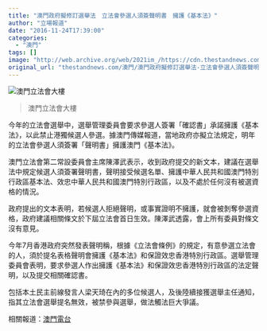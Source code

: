 ```yaml
---
title: "澳門政府擬修訂選舉法　立法會參選人須簽聲明書　擁護《基本法》"
author: "立場報道"
date: "2016-11-24T17:39:00"
categories:
  - "澳門"
tags: []
image: "http://web.archive.org/web/2021im_/https://cdn.thestandnews.com/media/photos/cache/Macau_mAbBE_1200x0.png"
original_url: "thestandnews.com/澳門/澳門政府擬修訂選舉法-立法會參選人須簽聲明書-擁護-基本法"
---
```

![澳門立法會大樓](http://web.archive.org/web/2021im_/https://cdn.thestandnews.com/media/photos/cache/Macau_mAbBE_1200x0.png)

> 澳門立法會大樓

今年的立法會選舉中，選舉管理委員會要求參選人簽署「確認書」承諾擁護《基本法》，以此禁止港獨候選人參選。據澳門傳媒報道，當地政府亦擬立法規定，明年的立法會參選人須簽署「聲明書」擁護澳門《基本法》。

澳門立法會第二常設委員會主席陳澤武表示，收到政府提交的新文本，建議在選舉法中規定候選人須簽署聲明書，聲明接受候選名單、擁護中華人民共和國澳門特別行政區基本法、效忠中華人民共和國澳門特別行政區，以及不處於任何沒有被選資格的情況。

政府提出的文本表明，若候選人拒絕聲明，或事實證明不擁護，就會被剝奪參選資格，政府建議相關條文於下屆立法會首日生效。陳澤武透露，會上所有委員對條文沒有意見。

今年7月香港政府突然發表聲明稱，根據《立法會條例》的規定，有意參選立法會的人，須於提名表格聲明會擁護《基本法》和保證效忠香港特別行政區。選舉管理委員會表明，要求參選人作出擁護《基本法》和保證效忠香港特別行政區的法定聲明，以及提交相關確認書。

包括本土民主前線發言人梁天琦在內的多位候選人，及後陸續接獲選舉主任通知，指其立法會選舉提名無效，被禁參與選舉，做法觸法巨大爭議。

相關報道：[澳門電台](http://web.archive.org/web/20210628183520/http://www.tdm.com.mo/c_news/radio_news.php?id=315129)